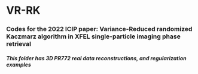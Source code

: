 # VR-RK
### Codes for the 2022 ICIP paper: Variance-Reduced randomized Kaczmarz algorithm in XFEL single-particle imaging phase retrieval 
##### This folder has 3D PR772 real data reconstructions, and regularization examples
